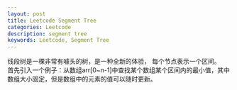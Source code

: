 ```yaml
---
layout: post
title: Leetcode Segment Tree
categories: Leetcode
description: segment tree
keywords: Leetcode, Segment Tree
---
```


线段树是一棵非常有噱头的树，是一种全新的体验， 每个节点表示一个区间。  
首先引入一个例子：从数组arr[0~n-1]中查找某个数组某个区间内的最小值，其中数组大小固定，但是数组中的元素的值可以随时更新。